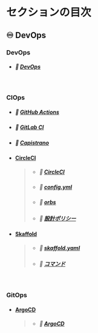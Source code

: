 # セクションの目次

## ♾️ DevOps

### DevOps 

* ##### 📖 [︎DevOps](https://hiroki-it.github.io/tech-notebook-mkdocs/devops/devops.html)

<br>

### CIOps

* ##### 📖 [︎GitHub Actions](https://hiroki-it.github.io/tech-notebook-mkdocs/devops/devops_github_actions.html)
* ##### 📖 [︎GitLab CI](https://hiroki-it.github.io/tech-notebook-mkdocs/devops/devops_gitlab_ci.html)
* ##### 📖 [︎Capistrano](https://hiroki-it.github.io/tech-notebook-mkdocs/devops/devops_capistrano.html)
* #### <u>CircleCI</u>
  > * ##### 📖 [︎CircleCI](https://hiroki-it.github.io/tech-notebook-mkdocs/devops/devops_circleci.html)
  > * ##### 📖 [︎config.yml](https://hiroki-it.github.io/tech-notebook-mkdocs/devops/devops_circleci_config_yml.html)
  > * ##### 📖 [︎orbs](https://hiroki-it.github.io/tech-notebook-mkdocs/devops/devops_circleci_orbs.html)
  > * ##### 📖 [︎設計ポリシー](https://hiroki-it.github.io/tech-notebook-mkdocs/devops/devops_circleci_policy.html)

* #### <u>Skaffold</u>
  > * ##### 📖 [︎skaffold.yaml](https://hiroki-it.github.io/tech-notebook-mkdocs/devops/devops_skaffold_yaml.html)
  > * ##### 📖 [︎コマンド](https://hiroki-it.github.io/tech-notebook-mkdocs/devops/devops_skaffold_command.html)

<br>

### GitOps

* #### <u>ArgoCD</u>
  > * ##### 📖 [︎ArgoCD](https://hiroki-it.github.io/tech-notebook-mkdocs/devops/devops_argocd.html)

<br>
